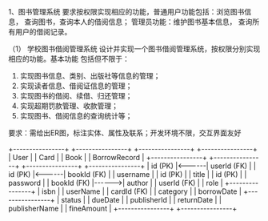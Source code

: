 1、图书管理系统
要求按权限实现相应的功能，普通用户功能包括：浏览图书信息， 查询图书，查询本人的借阅信息；
管理员功能：维护图书基本信息， 查询所有用户的借阅记录。


（1） 学校图书借阅管理系统
设计并实现一个图书借阅管理系统，按权限分别实现相应的功能。基本功能
包括但不限于：
1) 实现图书信息、类别、出版社等信息的管理；
2) 实现读者信息、借阅证信息的管理；
3) 实现图书的借阅、续借、归还管理；
4) 实现超期罚款管理、收款管理；
5) 实现图书、借阅信息的查询统计等；

要求：需给出ER图，标注实体、属性及联系；开发环境不限，交互界面友好

+----------------+       +----------------+       +----------------+       +----------------+
|     User       |       |     Card       |       |     Book       |       | BorrowRecord   |
+----------------+       +----------------+       +----------------+       +----------------+
| id (PK)        |<------| userId (FK)    |       | id (PK)        |<------| bookId (FK)    |
| username       |       | id (PK)        |       | title          |       | id (PK)        |
| password       |       | bookId (FK)    |------>| author         |       | userId (FK)    |
| role           |       +----------------+       | isbn           |       | userName       |
| cardId (FK)    |                                | category       |       | borrowDate     |
+----------------+                                | status         |       | dueDate        |
                                                  | publisherId    |       | returnDate     |
                                                  | publisherName  |       | fineAmount     |
                                                  +----------------+       +----------------+
